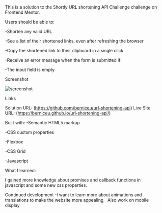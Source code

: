 This is a solution to the Shortly URL shortening API Challenge challenge on Frontend Mentor. 

Users should be able to:

-Shorten any valid URL

-See a list of their shortened links, even after refreshing the browser

-Copy the shortened link to their clipboard in a single click

-Receive an error message when the form is submitted if:

-The input field is empty

Screenshot




![screenshot](https://github.com/berniceu/url-shortening-api/assets/113672733/67decf54-c36e-4a9f-b8a8-f701356cffcc)



Links

Solution URL: (https://github.com/berniceu/url-shortening-api)
Live Site URL: (https://berniceu.github.io/url-shortening-api/)

Built with:
-Semantic HTML5 markup

-CSS custom properties

-Flexbox

-CSS Grid

-Javascript



What I learned:

I gained more knowledge about promises and callback functions in javascript and some new css properties.

Continued development
-I want to learn more about animations and translations to make the website more appealing.
-Also work on mobile display


